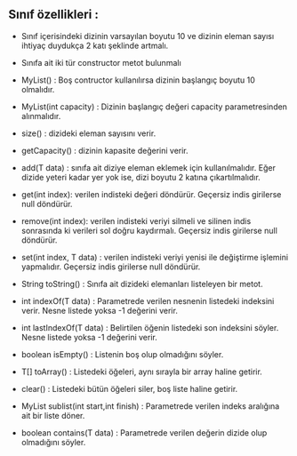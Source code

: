 ## Sınıf özellikleri :

+ Sınıf içerisindeki dizinin varsayılan boyutu 10 ve dizinin eleman sayısı ihtiyaç duydukça 2 katı şeklinde artmalı.


+ Sınıfa ait iki tür constructor metot bulunmalı


+ MyList() : Boş contructor kullanılırsa dizinin başlangıç boyutu 10 olmalıdır.


+ MyList(int capacity) : Dizinin başlangıç değeri capacity parametresinden alınmalıdır.


+ size() : dizideki eleman sayısını verir.


+ getCapacity() : dizinin kapasite değerini verir.


+ add(T data) : sınıfa ait diziye eleman eklemek için kullanılmalıdır. Eğer dizide yeteri kadar yer yok ise, dizi boyutu 2 katına çıkartılmalıdır.

+ get(int index): verilen indisteki değeri döndürür. Geçersiz indis girilerse null döndürür.


+ remove(int index): verilen indisteki veriyi silmeli ve silinen indis sonrasında ki verileri sol doğru kaydırmalı. Geçersiz indis girilerse null döndürür.


+ set(int index, T data) : verilen indisteki veriyi yenisi ile değiştirme işlemini yapmalıdır. Geçersiz indis girilerse null döndürür.


+ String toString() : Sınıfa ait dizideki elemanları listeleyen bir metot.

+ int indexOf(T data) : Parametrede verilen nesnenin listedeki indeksini verir. Nesne listede yoksa -1 değerini verir.


+ int lastIndexOf(T data) : Belirtilen öğenin listedeki son indeksini söyler. Nesne listede yoksa -1 değerini verir.


+ boolean isEmpty() : Listenin boş olup olmadığını söyler.


+ T[] toArray() : Listedeki öğeleri, aynı sırayla bir array haline getirir.


+ clear() : Listedeki bütün öğeleri siler, boş liste haline getirir.


+ MyList<T> sublist(int start,int finish) : Parametrede verilen indeks aralığına ait bir liste döner.


+ boolean contains(T data) : Parametrede verilen değerin dizide olup olmadığını söyler.